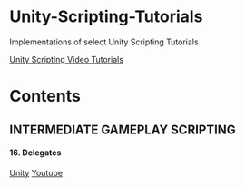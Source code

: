 # Unity-Scripting-Tutorials
Implementations of select Unity Scripting Tutorials

[Unity Scripting Video Tutorials](https://unity3d.com/learn/tutorials/topics/scripting)

# Contents

## INTERMEDIATE GAMEPLAY SCRIPTING

#### 16. Delegates

[Unity](https://unity3d.com/learn/tutorials/modules/intermediate/scripting/delegates?playlist=17117)
[Youtube](https://www.youtube.com/watch?v=RSN-A0NZTO0)


